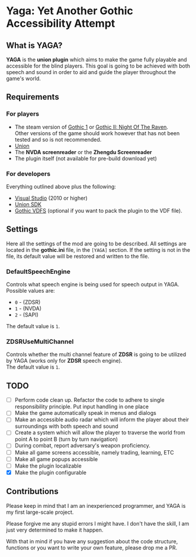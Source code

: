 # Yaga: Yet Another Gothic Accessibility Attempt

## What is YAGA?

**YAGA** is the **union plugin** which aims to make the game fully playable and accessible for the blind players. This goal is going to be achieved with both speech and sound in order to aid and guide the player throughout the game's world.

## Requirements

### For players

- The steam version of [Gothic 1](https://store.steampowered.com/app/65540/Gothic_1/) or [Gothic II: Night Of The Raven](https://store.steampowered.com/app/39510/Gothic_II_Gold_Edition/).  
Other versions of the game should work however that has not been tested and so is not recommended.
- [Union](https://www.worldofgothic.de/dl/download_651.htm)
- The **NVDA screenreader** or the **Zhengdu Screenreader**
- The plugin itself (not available for pre-build download yet)

### For developers

Everything outlined above plus the following:

- [Visual Studio](https://visualstudio.microsoft.com/pl/downloads/) (2010 or higher)
- [Union SDK](https://worldofplayers.ru/resources/136/download)
- [Gothic VDFS](http://bendlins.de/nico/gothic2/GothicVDFS.zip) (optional if you want to pack the plugin to the VDF file).

## Settings

Here all the settings of the mod are going to be described. All settings are located in the **gothic.ini** file, in the `[YAGA]` section. If the setting is not in the file, its default value will be restored and written to the file.

### DefaultSpeechEngine

Controls what speech engine is being used for speech output in YAGA. Possible values are:
- `0` - (ZDSR)
- `1` - (NVDA)
- `2` - (SAPI)

The default value is `1`.

### ZDSRUseMultiChannel

Controls whether the multi channel feature of **ZDSR** is going to be utilized by YAGA (works only for **ZDSR** speech engine).  
The default value is `1`.

## TODO

- [ ] Perform code clean up. Refactor the code to adhere to single responsibility principle. Put input handling in one place
- [ ] Make the game automatically speak in menus and dialogs
- [ ] Make an accessible audio radar which will inform the player about their surroundings with both speech and sound
- [ ] Create a system which will allow the player to traverse the world from point A to point B (turn by turn navigation)
- [ ] During combat, report adversary's weapon proficiency.
- [ ] Make all game screens accessible, namely trading, learning, ETC
- [ ] Make all game popups accessible
- [ ] Make the plugin localizable
- [x] Make the plugin configurable

## Contributions

Please keep in mind that I am an inexperienced programmer, and YAGA is my first large-scale project.

Please forgive me any stupid errors I might have. I don't have the skill, I am just very determined to make it happen.

With that in mind if you have any suggestion about the code structure, functions or you want to write your own feature, please drop me a PR.